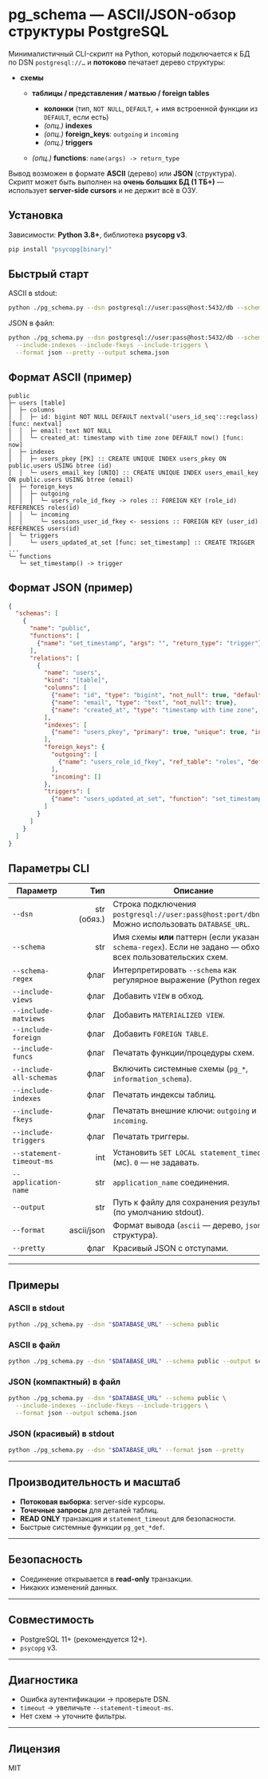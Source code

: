 # pg\_schema — ASCII/JSON-обзор структуры PostgreSQL

Минималистичный CLI-скрипт на Python, который подключается к БД по DSN `postgresql://…` и **потоково** печатает дерево структуры:

* **схемы**

  * **таблицы / представления / матвью / foreign tables**

    * **колонки** (тип, `NOT NULL`, `DEFAULT`, + имя встроенной функции из `DEFAULT`, если есть)
    * *(опц.)* **indexes**
    * *(опц.)* **foreign\_keys**: `outgoing` и `incoming`
    * *(опц.)* **triggers**
  * *(опц.)* **functions**: `name(args) -> return_type`

Вывод возможен в формате **ASCII** (дерево) или **JSON** (структура). Скрипт может быть выполнен на **очень больших БД (1 ТБ+)** — использует **server-side cursors** и не держит всё в ОЗУ.



## Установка

Зависимости: **Python 3.8+**, библиотека **psycopg v3**.

```bash
pip install "psycopg[binary]"
```


## Быстрый старт

ASCII в stdout:

```bash
python ./pg_schema.py --dsn postgresql://user:pass@host:5432/db --schema public
```

JSON в файл:

```bash
python ./pg_schema.py --dsn postgresql://user:pass@host:5432/db --schema public \
  --include-indexes --include-fkeys --include-triggers \
  --format json --pretty --output schema.json
```

## Формат ASCII (пример)

```
public
├─ users [table]
│  ├─ columns
│  │  ├─ id: bigint NOT NULL DEFAULT nextval('users_id_seq'::regclass) [func: nextval]
│  │  ├─ email: text NOT NULL
│  │  └─ created_at: timestamp with time zone DEFAULT now() [func: now]
│  ├─ indexes
│  │  ├─ users_pkey [PK] :: CREATE UNIQUE INDEX users_pkey ON public.users USING btree (id)
│  │  └─ users_email_key [UNIQ] :: CREATE UNIQUE INDEX users_email_key ON public.users USING btree (email)
│  ├─ foreign_keys
│  │  ├─ outgoing
│  │  │  └─ users_role_id_fkey -> roles :: FOREIGN KEY (role_id) REFERENCES roles(id)
│  │  └─ incoming
│  │     └─ sessions_user_id_fkey <- sessions :: FOREIGN KEY (user_id) REFERENCES users(id)
│  └─ triggers
│     └─ users_updated_at_set [func: set_timestamp] :: CREATE TRIGGER ...
└─ functions
   └─ set_timestamp() -> trigger
```

## Формат JSON (пример)

```json
{
  "schemas": [
    {
      "name": "public",
      "functions": [
        {"name": "set_timestamp", "args": "", "return_type": "trigger"}
      ],
      "relations": [
        {
          "name": "users",
          "kind": "[table]",
          "columns": [
            {"name": "id", "type": "bigint", "not_null": true, "default": "nextval('users_id_seq'::regclass)", "default_func": "nextval"},
            {"name": "email", "type": "text", "not_null": true},
            {"name": "created_at", "type": "timestamp with time zone", "default": "now()", "default_func": "now"}
          ],
          "indexes": [
            {"name": "users_pkey", "primary": true, "unique": true, "invalid": false, "definition": "CREATE UNIQUE INDEX users_pkey ON public.users USING btree (id)"}
          ],
          "foreign_keys": {
            "outgoing": [
              {"name": "users_role_id_fkey", "ref_table": "roles", "definition": "FOREIGN KEY (role_id) REFERENCES roles(id)"}
            ],
            "incoming": []
          },
          "triggers": [
            {"name": "users_updated_at_set", "function": "set_timestamp", "definition": "CREATE TRIGGER ..."}
          ]
        }
      ]
    }
  ]
}
```

## Параметры CLI

|Параметр|Тип|Описание|
| ------------------------ | ----------: | ------------------------------------------------------------------------------------------------------------ |
|`--dsn`|str (обяз.)|Строка подключения `postgresql://user:pass@host:port/dbname`. Можно использовать `DATABASE_URL`.|
|`--schema`|str|Имя схемы **или** паттерн (если указан `--schema-regex`). Если не задано — обход всех пользовательских схем.|
|`--schema-regex`|флаг| Интерпретировать `--schema` как регулярное выражение (Python regex).                                         |
|`--include-views`|флаг| Добавить `VIEW` в обход.     |
|`--include-matviews`|флаг| Добавить `MATERIALIZED VIEW`.|
|`--include-foreign`|флаг| Добавить `FOREIGN TABLE`.|
|`--include-funcs`|флаг|Печатать функции/процедуры схем.|
|`--include-all-schemas`|флаг|Включить системные схемы (`pg_*`, `information_schema`).|
|`--include-indexes`|флаг|Печатать индексы таблиц.|
|`--include-fkeys`|флаг| Печатать внешние ключи: `outgoing` и `incoming`.|
|`--include-triggers`|флаг| Печатать триггеры.|
|`--statement-timeout-ms`|int| Установить `SET LOCAL statement_timeout` (мс). `0` — не задавать.|
|`--application-name`|str| `application_name` соединения.|
|`--output`|str| Путь к файлу для сохранения результата (по умолчанию stdout).|
|`--format`|ascii/json|Формат вывода (`ascii` — дерево, `json` — структура).|
|`--pretty`|флаг| Красивый JSON с отступами.|

---

## Примеры

### ASCII в stdout

```bash
python ./pg_schema.py --dsn "$DATABASE_URL" --schema public
```

### ASCII в файл

```bash
python ./pg_schema.py --dsn "$DATABASE_URL" --schema public --output schema.txt
```

### JSON (компактный) в файл

```bash
python ./pg_schema.py --dsn "$DATABASE_URL" --schema public \
  --include-indexes --include-fkeys --include-triggers \
  --format json --output schema.json
```

### JSON (красивый) в stdout

```bash
python ./pg_schema.py --dsn "$DATABASE_URL" --format json --pretty
```

---

## Производительность и масштаб

* **Потоковая выборка**: server-side курсоры.
* **Точечные запросы** для деталей таблиц.
* **READ ONLY** транзакция и `statement_timeout` для безопасности.
* Быстрые системные функции `pg_get_*def`.

---

## Безопасность

* Соединение открывается в **read-only** транзакции.
* Никаких изменений данных.

---

## Совместимость

* PostgreSQL 11+ (рекомендуется 12+).
* `psycopg` v3.

---

## Диагностика

* Ошибка аутентификации → проверьте DSN.
* `timeout` → увеличьте `--statement-timeout-ms`.
* Нет схем → уточните фильтры.

---

## Лицензия

MIT
